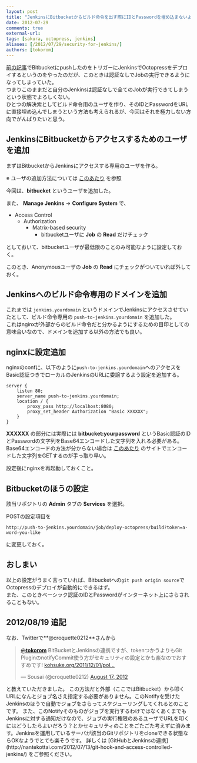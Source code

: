 ```yaml
---
layout: post
title: "JenkinsにBitbucketからビルド命令を出す際にIDとPasswordを埋め込まないようにする"
date: 2012-07-29
comments: true
external-url: 
tags: [sakura, octopress, jenkins]
aliases: [/2012/07/29/security-for-jenkins/]
authors: [tokorom]
---
```


[前の記事](/2012/07/29/jenkins-octopress/)でBitbucketにpushしたのをトリガーにJenkinsでOctopressをデプロイするというのをやったのだが、このときは認証なしでJobの実行できるようになってしまっていた。  
つまりこのままだと自分のJenkinsは認証なしで全てのJobが実行できてしまうという状態でよろしくない。  
ひとつの解決索としてビルド命令用のユーザを作り、そのIDとPasswordをURLに直接埋め込んでしまうという方法も考えられるが、今回はそれを極力しない方向でがんばりたいと思う。

## JenkinsにBitbucketからアクセスするためのユーザを追加 

まずはBitbucketからJenkinsにアクセスする専用のユーザを作る。

※ ユーザの追加方法については [このあたり](https://wiki.jenkins-ci.org/display/JA/Standard+Security+Setup) を参照

今回は、**bitbucket** というユーザを追加した。

また、 **Manage Jenkins** -> **Configure System** で、

* Access Control
  * Authorization
    * Matrix-based security
      * bitbucketユーザに **Job** の **Read** だけチェック

<!-- more -->

としておいて、bitbucketユーザが最低限のことのみ可能なように設定しておく。

このとき、Anonymousユーザの **Job** の **Read** にチェックがついていれば外しておく。

## Jenkinsへのビルド命令専用のドメインを追加

これまでは `jenkins.yourdomain` というドメインでJenkinsにアクセスさせていたとして、ビルド命令専用の `push-to-jenkins.yourdomain` を追加した。  
これはnginxが外部からのビルド命令だと分かるようにするための目印としての意味合いなので、ドメインを追加する以外の方法でも良い。

## nginxに設定追加

nginxのconfに、以下のように`push-to-jenkins.yourdomain`へのアクセスをBasic認証つきでローカルのJenkinsのURLに委譲するよう設定を追加する。
```
server {
    listen 80;
    server_name push-to-jenkins.yourdomain;
    location / {
        proxy_pass http://localhost:8080;
        proxy_set_header Authorization "Basic XXXXXX";
    }
}
```
**XXXXXX** の部分には実際には **bitbucket:yourpassword** というBasic認証のIDとPasswordの文字列をBase64エンコードした文字列を入れる必要がある。  
Base64エンコードの方法が分からない場合は [このあたり](http://www.ahref.org/app/base64/base64.cgi) のサイトでエンコードした文字列をGETするのが手っ取り早い。

設定後にnginxを再起動しておくこと。

## Bitbucketのほうの設定

該当リポジトリの **Admin** タブの **Services** を選択。

POSTの設定項目を
```
http://push-to-jenkins.yourdomain/job/deploy-octopress/build?token=a-word-you-like
```
に変更しておく。

## おしまい

以上の設定がうまく言っていれば、Bitbucketへの`git push origin source`でOctopressのデプロイが自動的にできるはず。  
また、このときベーシック認証のIDとPasswordがインターネット上にさらされることもない。

## 2012/08/19 追記

なお、Twitterで**@croquette0212**さんから
<blockquote class="twitter-tweet tw-align-center"><p><a href="https://twitter.com/tokorom"><s>@</s><b>tokorom</b></a> BitBucketとJenkinsの連携ですが、tokenつかうよりもGit PluginのnotifyCommit使う方がセキュリティの設定とかも楽なのでおすすめです! <a href="http://t.co/uBvrf0vL" title="http://kohsuke.org/2011/12/01/polling-must-die-triggering-jenkins-builds-from-a-git-hook/">kohsuke.org/2011/12/01/pol…</a></p>&mdash; Sousai (@croquette0212) <a href="https://twitter.com/croquette0212/status/236403188574613505" data-datetime="2012-08-17T10:04:46+00:00">August 17, 2012</a></blockquote>
<script src="//platform.twitter.com/widgets.js" charset="utf-8"></script>
と教えていただきました。  
この方法だと外部（ここではBitbucket）から叩くURLになんとジョブ名さえ指定する必要がありません。このNotifyを受けたJenkinsのほうで自動でジョブをさらってスケジューリングしてくれるとのことです。  
また、このNotifyそのものがジョブを実行するわけではなくあくまでもJenkinsに対する通知だけなので、ジョブの実行権限のあるユーザでURLを叩くにはどうしたらよいだろう？とかセキュリティのことをごたごた考えずに済みます。Jenkinsを運用しているサーバが該当のGitリポジトリをcloneできる状態ならOKなようでとても楽そうです。  
詳しくは [GitHubとJenkinsの連携](http://nantekottai.com/2012/07/13/git-hook-and-access-controlled-jenkins/) をご参照ください。
